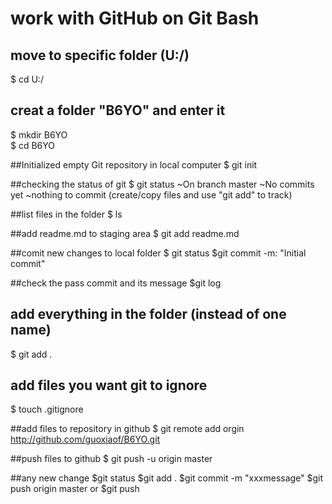 # work with GitHub on Git Bash

## move to specific folder (U:/)
$ cd U:/
## creat a folder "B6YO" and enter it
$ mkdir B6YO  
$ cd B6YO  

##Initialized empty Git repository in local computer
$ git init 

##checking the status of git
$ git status 
  ~On branch master
  ~No commits yet
  ~nothing to commit (create/copy files and use "git add" to track)
  
##list files in the folder
$ ls   

##add readme.md to staging area
$ git add readme.md 

##comit new changes to local folder
$ git status 
$git commit -m: "Initial commit"  

##check the pass commit and its message
$git log   

## add everything in the folder (instead of one name)
$ git add .  

## add files you want git to ignore
$ touch .gitignore 

##add files to repository in github
$ git remote add orgin http://github.com/guoxiaof/B6YO.git 

##push files to github
$ git push -u origin master 

##any new change 
$git status
$git add .
$git commit -m "xxxmessage"
$git push origin master 
or
$git push
